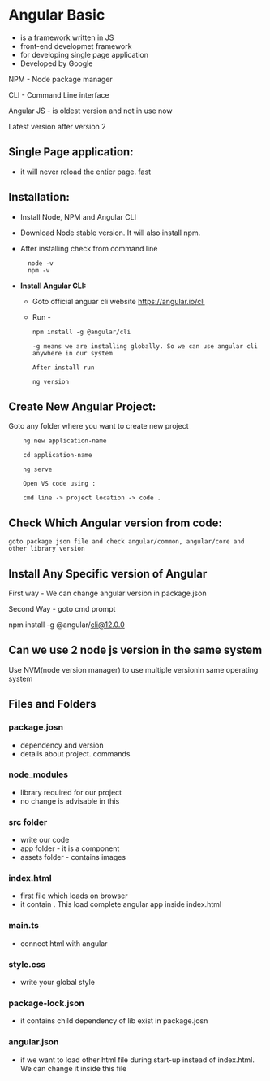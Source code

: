 # Angular Basic

- is a framework written in JS
- front-end developmet framework
- for developing single page application
- Developed by Google

NPM - Node package manager

CLI - Command Line interface

Angular JS - is oldest version and not in use now

Latest version after version 2



## Single Page application:
- it will never reload the entier page. fast


## Installation:

- Install Node, NPM and Angular CLI
- Download Node stable version. It will also install npm.
- After installing check from command line

        node -v
        npm -v

- **Install Angular CLI:**
    - Goto official anguar cli website https://angular.io/cli
    -   Run -
            
            npm install -g @angular/cli
            
            -g means we are installing globally. So we can use angular cli anywhere in our system
            
            After install run

            ng version

## Create New Angular Project:

Goto any folder where you want to create new project

        ng new application-name

        cd application-name

        ng serve

        Open VS code using :

        cmd line -> project location -> code .





## Check Which Angular version from code:

    goto package.json file and check angular/common, angular/core and other library version


## Install Any Specific version of Angular

First way - We can change angular version in package.json

Second Way - goto cmd prompt

npm install -g @angular/cli@12.0.0

## Can we use 2 node js version in the same system

Use NVM(node version manager) to use multiple versionin same operating system



## Files and Folders

### package.josn

- dependency and version
- details about project. commands

### node_modules

- library required for our project
- no change is advisable in this


### src folder

- write our code
- app folder - it is a component
- assets folder - contains images

### index.html
- first file which loads on browser
- it contain <app-root>. This load complete angular app inside index.html

### main.ts
- connect html with angular

### style.css
- write your global style

### package-lock.json
- it contains child dependency of lib exist in package.josn

### angular.json
- if we want to load other html file during start-up instead of index.html. We can change it inside this file






